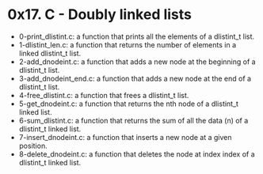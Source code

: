 # 0x17. C - Doubly linked lists

* 0-print_dlistint.c: a function that prints all the elements of a dlistint_t list.
* 1-dlistint_len.c: a function that returns the number of elements in a linked dlistint_t list.
* 2-add_dnodeint.c: a function that adds a new node at the beginning of a dlistint_t list.
* 3-add_dnodeint_end.c: a function that adds a new node at the end of a dlistint_t list.
* 4-free_dlistint.c: a function that frees a dlistint_t list.
* 5-get_dnodeint.c: a function that returns the nth node of a dlistint_t linked list.
* 6-sum_dlistint.c: a function that returns the sum of all the data (n) of a dlistint_t linked list.
* 7-insert_dnodeint.c: a function that inserts a new node at a given position.
* 8-delete_dnodeint.c: a function that deletes the node at index index of a dlistint_t linked list.
